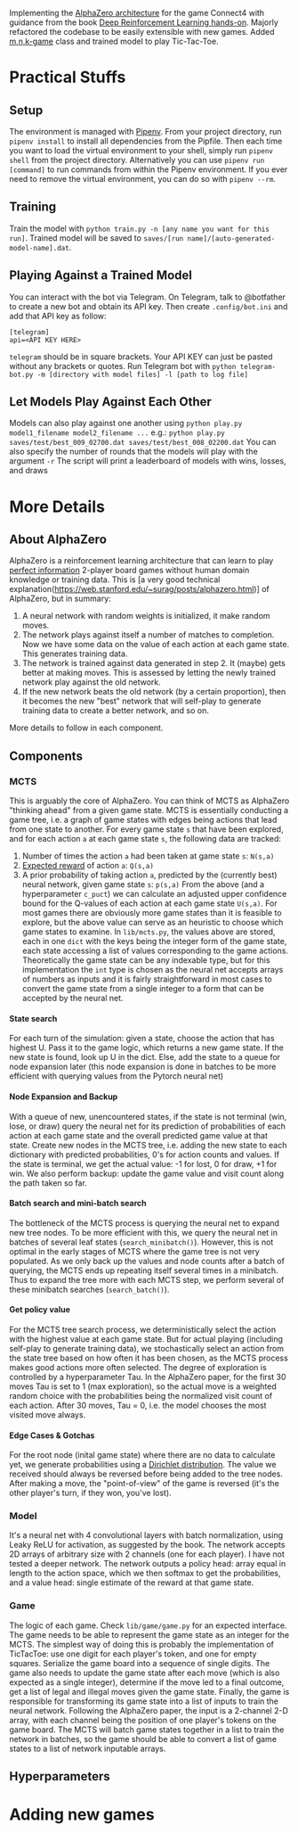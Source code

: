 Implementing the [AlphaZero architecture](https://deepmind.com/blog/article/alphazero-shedding-new-light-grand-games-chess-shogi-and-go) for the game Connect4 with guidance from the book [Deep Reinforcement Learning hands-on](https://www.amazon.com/Deep-Reinforcement-Learning-Hands-optimization-ebook-dp-B07ZKDLZCR/dp/B07ZKDLZCR/ref=mt_other?_encoding=UTF8&me=&qid=).
Majorly refactored the codebase to be easily extensible with new games. Added [m,n,k-game](https://en.wikipedia.org/wiki/M,n,k-game) class and trained model to play Tic-Tac-Toe.
# Practical Stuffs
## Setup
The environment is managed with [Pipenv](https://pipenv.pypa.io/en/latest/install/). From your project directory, run `pipenv install` to install all dependencies from the Pipfile.
Then each time you want to load the virtual environment to your shell, simply run `pipenv shell` from the project directory.
Alternatively you can use `pipenv run [command]` to run commands from within the Pipenv environment.
If you ever need to remove the virtual environment, you can do so with `pipenv --rm`.
## Training
Train the model with `python train.py -n [any name you want for this run]`. Trained model will be saved to `saves/[run name]/[auto-generated-model-name].dat`.
## Playing Against a Trained Model
You can interact with the bot via Telegram.
On Telegram, talk to @botfather to create a new bot and obtain its API key.
Then create `.config/bot.ini` and add that API key as follow:
```
[telegram]
api=<API KEY HERE>
```
`telegram` should be in square brackets. Your API KEY can just be pasted without any brackets or quotes.
Run Telegram bot with `python telegram-bot.py -m [directory with model files] -l [path to log file]`

## Let Models Play Against Each Other
Models can also play against one another using
`python play.py model1_filename model2_filename ...` e.g.:
`python play.py saves/test/best_009_02700.dat saves/test/best_008_02200.dat`
You can also specify the number of rounds that the models will play with the argument `-r`
The script will print a leaderboard of models with wins, losses, and draws
# More Details
## About AlphaZero
AlphaZero is a reinforcement learning architecture that can learn to play [perfect information](https://en.wikipedia.org/wiki/Perfect_information) 2-player board games without human domain knowledge or training data. This is [a very good technical explanation(https://web.stanford.edu/~surag/posts/alphazero.html)] of AlphaZero, but in summary:
1. A neural network with random weights is initialized, it make random moves.
2. The network plays against itself a number of matches to completion. Now we have some data on the value of each action at each game state. This generates training data.
3. The network is trained against data generated in step 2. It (maybe) gets better at making moves. This is assessed by letting the newly trained network play against the old network.
4. If the new network beats the old network (by a certain proportion), then it becomes the new "best" network that will self-play to generate training data to create a better network, and so on.

More details to follow in each component.
## Components
### MCTS
This is arguably the core of AlphaZero. You can think of MCTS as AlphaZero "thinking ahead" from a given game state. MCTS is essentially conducting a game tree, i.e. a graph of game states with edges being actions that lead from one state to another. For every game state `s` that have been explored, and for each action `a` at each game state `s`, the following data are tracked:
1. Number of times the action `a` had been taken at game state `s`: `N(s,a)`
2. [Expected reward](https://en.wikipedia.org/wiki/Q-learning) of action `a`: `Q(s,a)`
3. A prior probability of taking action `a`, predicted by the (currently best) neural network, given game state `s`: `p(s,a)`
From the above (and a hyperparameter `c_puct`) we can calculate an adjusted upper confidence bound for the Q-values of each action at each game state `U(s,a)`.
For most games there are obviously more game states than it is feasible to explore, but the above value can serve as an heuristic to choose which game states to examine.
In `lib/mcts.py`, the values above are stored, each in one `dict` with the keys being the integer form of the game state, each state accessing a list of values corresponding to the game actions. Theoretically the game state can be any indexable type, but for this implementation the `int` type is chosen as the neural net accepts arrays of numbers as inputs and it is fairly straightforward in most cases to convert the game state from a single integer to a form that can be accepted by the neural net.
#### State search
For each turn of the simulation: given a state, choose the action that has highest U. Pass it to the game logic, which returns a new game state. If the new state is found, look up U in the dict. Else, add the state to a queue for node expansion later (this node expansion is done in batches to be more efficient with querying values from the Pytorch neural net)
#### Node Expansion and Backup
With a queue of new, unencountered states, if the state is not terminal (win, lose, or draw) query the neural net for its prediction of probabilities of each action at each game state and the overall predicted game value at that state. Create new nodes in the MCTS tree, i.e. adding the new state to each dictionary with predicted probabilities, 0's for action counts and values.
If the state is terminal, we get the actual value: -1 for lost, 0 for draw, +1 for win.
We also perform backup: update the game value and visit count along the path taken so far.
#### Batch search and mini-batch search
The bottleneck of the MCTS process is querying the neural net to expand new tree nodes. To be more efficient with this, we query the neural net in batches of several leaf states (`search_minibatch()`). However, this is not optimal in the early stages of MCTS where the game tree is not very populated. As we only back up the values and node counts after a batch of querying, the MCTS ends up repeating itself several times in a minibatch. Thus to expand the tree more with each MCTS step, we perform several of these minibatch searches (`search_batch()`).
#### Get policy value
For the MCTS tree search process, we deterministically select the action with the highest value at each game state. But for actual playing (including self-play to generate training data), we stochastically select an action from the state tree based on how often it has been chosen, as the MCTS process makes good actions more often selected. The degree of exploration is controlled by a hyperparameter Tau. In the AlphaZero paper, for the first 30 moves Tau is set to 1 (max exploration), so the actual move is a weighted random choice with the probabilities being the normalized visit count of each action. After 30 moves, Tau = 0, i.e. the model chooses the most visited move always.
#### Edge Cases & Gotchas
For the root node (inital game state) where there are no data to calculate yet, we generate probabilities using a [Dirichlet distribution](https://stats.stackexchange.com/questions/322831/purpose-of-dirichlet-noise-in-the-alphazero-paper).
The value we received should always be reversed before being added to the tree nodes. After making a move, the "point-of-view" of the game is reversed (it's the other player's turn, if they won, you've lost).
### Model
It's a neural net with 4 convolutional layers with batch normalization, using Leaky ReLU for activation, as suggested by the book. The network accepts 2D arrays of arbitrary size with 2 channels (one for each player). I have not tested a deeper network. The network outputs a policy head: array equal in length to the action space, which we then softmax to get the probabilities, and a value head: single estimate of the reward at that game state.
### Game
The logic of each game. Check `lib/game/game.py` for an expected interface. The game needs to be able to represent the game state as an integer for the MCTS. The simplest way of doing this is probably the implementation of TicTacToe: use one digit for each player's token, and one for empty squares. Serialize the game board into a sequence of single digits.
The game also needs to update the game state after each move (which is also expected as a single integer), determine if the move led to a final outcome, get a list of legal and illegal moves given the game state.
Finally, the game is responsible for transforming its game state into a list of inputs to train the neural network. Following the AlphaZero paper, the input is a 2-channel 2-D array, with each channel being the position of one player's tokens on the game board. The MCTS will batch game states together in a list to train the network in batches, so the game should be able to convert a list of game states to a list of network inputable arrays.
## Hyperparameters

# Adding new games